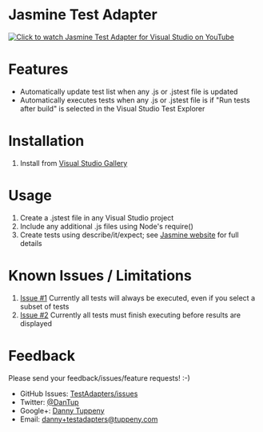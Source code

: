 ﻿Jasmine Test Adapter
=========

[![Click to watch Jasmine Test Adapter for Visual Studio on YouTube](DanTup.TestAdapters.Jasmine.Vsix/Screenshot.png)](http://www.youtube.com/watch?v=Gc4xLjUxxOY)

Features
===

- Automatically update test list when any .js or .jstest file is updated
- Automatically executes tests when any .js or .jstest file is if "Run tests after build" is selected in the Visual Studio Test Explorer

Installation
===

1. Install from [Visual Studio Gallery](http://visualstudiogallery.msdn.microsoft.com/102979e0-61ba-4c6f-a18c-ca64cc7bd2c6)

Usage
===
1. Create a .jstest file in any Visual Studio project
2. Include any additional .js files using Node's require()
3. Create tests using describe/it/expect; see [Jasmine website](http://jasmine.github.io/) for full details

Known Issues / Limitations
===
1. [Issue #1](/../../issues/1) Currently all tests will always be executed, even if you select a subset of tests
2. [Issue #2](/../../issues/2) Currently all tests must finish executing before results are displayed

Feedback
===
Please send your feedback/issues/feature requests! :-)

- GitHub Issues: [TestAdapters/issues](https://github.com/DanTup/TestAdapters/issues)
- Twitter: [@DanTup](https://twitter.com/DanTup)
- Google+: [Danny Tuppeny](http://profile.dantup.com/)
- Email: [danny+testadapters@tuppeny.com](mailto:danny+testadapters@tuppeny.com)
